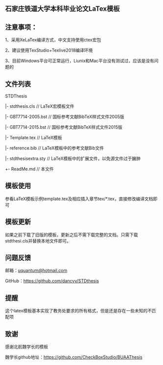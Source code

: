 ## 石家庄铁道大学本科毕业论文LaTex模板


## 注意事项：
1、采用XeLaTex编译方式，中文支持使用ctex宏包

2、建议使用TexStudio+Texlive2018编译环境

3、目前Windows平台可正常运行，Liunix和Mac平台没有测试过，应该是没有问题的

## 文件列表
STDThesis

 |- stdthesis.cls         // LaTeX宏模板文件

 |- GBT7714-2005.bst      // 国标参考文献BibTeX样式文件2005版

 |- GBT7714-2015.bst      // 国标参考文献BibTeX样式文件2015版

 |- Template.tex          // LaTeX模板

 |- reference.bib         // LaTeX模板中的参考文献Bib文件

 |- stdthesisextra.sty   // LaTeX模板中的扩展文件，以免源文件过于臃肿
 
 +- ReadMe.md             // 本文件

## 模板使用
 参看LaTeX模板示例template.tex及相应插入章节tex/*.tex，直接修改编译文档即可

## 模板更新
 如果之前下载了旧版的模板，更新之后不需下载完整的文档。只需下载stdthesi.cls并替换本地文件即可。

## 问题反馈
邮箱：uquantum@hotmail.com

GitHub：https://github.com/dancvv/STDthesis

## 提醒
这个latex模板基本实现了教务处要求的所有格式，但是还是存在一些未知的不匹配项
## 致谢
感谢北航魏学长的模板

魏学长github地址：https://github.com/CheckBoxStudio/BUAAThesis
